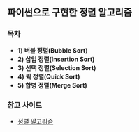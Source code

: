 ## 파이썬으로 구현한 정렬 알고리즘

### 목차
- **1) 버블 정렬(Bubble Sort)**
- **2) 삽입 정렬(Insertion Sort)**
- **3) 선택 정렬(Selection Sort)**
- **4) 퀵 정렬(Quick Sort)**
- **5) 합병 정렬(Merge Sort)**

### 참고 사이트
- [정렬 알고리즘](https://velog.io/@dnjscksdn98/%EC%95%8C%EA%B3%A0%EB%A6%AC%EC%A6%98-%EC%A0%95%EB%A0%AC)
